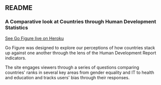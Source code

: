 ## README

### A Comparative look at Countries through Human Development Statistics

[See Go Figure live on Heroku](http://go-figure.herokuapp.com/)

Go Figure was designed to explore our perceptions of how countries stack up against one another through the lens of the Human Development Report indicators.

The site engages viewers through a series of questions comparing countries' ranks in several key areas from gender equality and IT to health and education and tracks users' bias through their responses.
